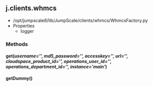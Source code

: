 <!-- toc -->
## j.clients.whmcs

- /opt/jumpscale8/lib/JumpScale/clients/whmcs/WhmcsFactory.py
- Properties
    - logger

### Methods

#### get(*username='', md5_password='', accesskey='', url='', cloudspace_product_id='', operations_user_id='', operations_department_id='', instance='main'*) 

#### getDummy() 

